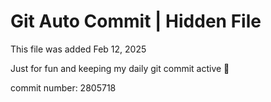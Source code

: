 # Git Auto Commit | Hidden File

This file was added Feb 12, 2025

Just for fun and keeping my daily git commit active 🤪

commit number: 2805718
